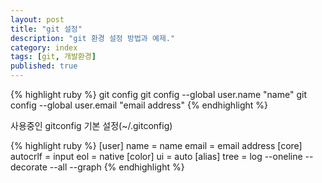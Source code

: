```yaml
---
layout: post
title: "git 설정"
description: "git 환경 설정 방법과 예제."
category: index
tags: [git, 개발환경]
published: true
---
```


{% highlight ruby %}
git config
git config --global user.name "name"
git config --global user.email "email address"
{% endhighlight %}

사용중인 gitconfig 기본 설정(~/.gitconfig)

{% highlight ruby %}
[user]
	name = name
	email = email address
[core]
	autocrlf = input
	eol = native
[color]
	ui = auto
[alias]
	tree = log --oneline --decorate --all --graph
{% endhighlight %}
